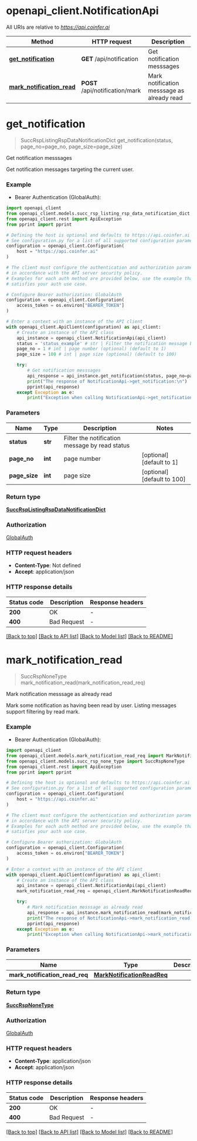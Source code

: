 # openapi_client.NotificationApi

All URIs are relative to *https://api.coinfer.ai*

Method | HTTP request | Description
------------- | ------------- | -------------
[**get_notification**](NotificationApi.md#get_notification) | **GET** /api/notification | Get notification messsages
[**mark_notification_read**](NotificationApi.md#mark_notification_read) | **POST** /api/notification/mark | Mark notification messsage as already read


# **get_notification**
> SuccRspListingRspDataNotificationDict get_notification(status, page_no=page_no, page_size=page_size)

Get notification messsages

Get notification messages targeting the current user.

### Example

* Bearer Authentication (GlobalAuth):

```python
import openapi_client
from openapi_client.models.succ_rsp_listing_rsp_data_notification_dict import SuccRspListingRspDataNotificationDict
from openapi_client.rest import ApiException
from pprint import pprint

# Defining the host is optional and defaults to https://api.coinfer.ai
# See configuration.py for a list of all supported configuration parameters.
configuration = openapi_client.Configuration(
    host = "https://api.coinfer.ai"
)

# The client must configure the authentication and authorization parameters
# in accordance with the API server security policy.
# Examples for each auth method are provided below, use the example that
# satisfies your auth use case.

# Configure Bearer authorization: GlobalAuth
configuration = openapi_client.Configuration(
    access_token = os.environ["BEARER_TOKEN"]
)

# Enter a context with an instance of the API client
with openapi_client.ApiClient(configuration) as api_client:
    # Create an instance of the API class
    api_instance = openapi_client.NotificationApi(api_client)
    status = 'status_example' # str | Filter the notification message by read status
    page_no = 1 # int | page number (optional) (default to 1)
    page_size = 100 # int | page size (optional) (default to 100)

    try:
        # Get notification messsages
        api_response = api_instance.get_notification(status, page_no=page_no, page_size=page_size)
        print("The response of NotificationApi->get_notification:\n")
        pprint(api_response)
    except Exception as e:
        print("Exception when calling NotificationApi->get_notification: %s\n" % e)
```



### Parameters


Name | Type | Description  | Notes
------------- | ------------- | ------------- | -------------
 **status** | **str**| Filter the notification message by read status | 
 **page_no** | **int**| page number | [optional] [default to 1]
 **page_size** | **int**| page size | [optional] [default to 100]

### Return type

[**SuccRspListingRspDataNotificationDict**](SuccRspListingRspDataNotificationDict.md)

### Authorization

[GlobalAuth](../README.md#GlobalAuth)

### HTTP request headers

 - **Content-Type**: Not defined
 - **Accept**: application/json

### HTTP response details

| Status code | Description | Response headers |
|-------------|-------------|------------------|
**200** | OK |  -  |
**400** | Bad Request |  -  |

[[Back to top]](#) [[Back to API list]](../README.md#documentation-for-api-endpoints) [[Back to Model list]](../README.md#documentation-for-models) [[Back to README]](../README.md)

# **mark_notification_read**
> SuccRspNoneType mark_notification_read(mark_notification_read_req)

Mark notification messsage as already read

Mark some notification as having been read by user. Listing messages support filtering by read mark.

### Example

* Bearer Authentication (GlobalAuth):

```python
import openapi_client
from openapi_client.models.mark_notification_read_req import MarkNotificationReadReq
from openapi_client.models.succ_rsp_none_type import SuccRspNoneType
from openapi_client.rest import ApiException
from pprint import pprint

# Defining the host is optional and defaults to https://api.coinfer.ai
# See configuration.py for a list of all supported configuration parameters.
configuration = openapi_client.Configuration(
    host = "https://api.coinfer.ai"
)

# The client must configure the authentication and authorization parameters
# in accordance with the API server security policy.
# Examples for each auth method are provided below, use the example that
# satisfies your auth use case.

# Configure Bearer authorization: GlobalAuth
configuration = openapi_client.Configuration(
    access_token = os.environ["BEARER_TOKEN"]
)

# Enter a context with an instance of the API client
with openapi_client.ApiClient(configuration) as api_client:
    # Create an instance of the API class
    api_instance = openapi_client.NotificationApi(api_client)
    mark_notification_read_req = openapi_client.MarkNotificationReadReq() # MarkNotificationReadReq | 

    try:
        # Mark notification messsage as already read
        api_response = api_instance.mark_notification_read(mark_notification_read_req)
        print("The response of NotificationApi->mark_notification_read:\n")
        pprint(api_response)
    except Exception as e:
        print("Exception when calling NotificationApi->mark_notification_read: %s\n" % e)
```



### Parameters


Name | Type | Description  | Notes
------------- | ------------- | ------------- | -------------
 **mark_notification_read_req** | [**MarkNotificationReadReq**](MarkNotificationReadReq.md)|  | 

### Return type

[**SuccRspNoneType**](SuccRspNoneType.md)

### Authorization

[GlobalAuth](../README.md#GlobalAuth)

### HTTP request headers

 - **Content-Type**: application/json
 - **Accept**: application/json

### HTTP response details

| Status code | Description | Response headers |
|-------------|-------------|------------------|
**200** | OK |  -  |
**400** | Bad Request |  -  |

[[Back to top]](#) [[Back to API list]](../README.md#documentation-for-api-endpoints) [[Back to Model list]](../README.md#documentation-for-models) [[Back to README]](../README.md)

